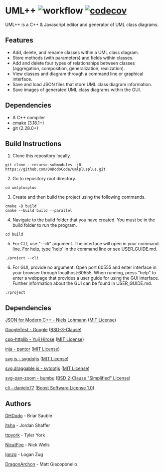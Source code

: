 # UML++ ![workflow](https://github.com/DHDodoCode/umlplusplus/actions/workflows/cmake.yml/badge.svg) [![codecov](https://codecov.io/gh/DHDodoCode/umlplusplus/graph/badge.svg?token=O1OVBC8L21)](https://codecov.io/gh/DHDodoCode/umlplusplus)

UML++ is a C++ & Javascript editor and generator of UML class diagrams.

## Features

- Add, delete, and rename classes within a UML class diagram.
- Store methods (with parameters) and fields within classes.
- Add and delete four types of relationships between classes (aggregation, composition, generalization, realization).
- View classes and diagram through a command line or graphical interface.
- Save and load JSON files that store UML class diagram information.
- Save images of generated UML class diagrams within the GUI.

## Dependencies

- A C++ compiler
- cmake (3.18.1+)
- git (2.28.0+)

## Build Instructions

1. Clone this repository locally.
```
git clone --recurse-submodules -j8 https://github.com/DHDodoCode/umlplusplus.git
```
2. Go to repository root directory.
```
cd umlplusplus
```
3. Create and then build the project using the following commands.
```
cmake -B build 
cmake --build build --parallel
```
4. Navigate to the build folder that you have created. You must be in the build folder to run the program.
```
cd build
```
5. For CLI, use "--cli" argument. The interface will open in your command line. 
For help, type 'help' in the command line or see USER_GUIDE.md.
```
./project --cli
```
6. For GUI, provide no argument. Open port 60555 and enter interface in your browser through localhost:60555. When running, press "help" to enter a webpage that provides a user guide for using the GUI interface. Further information about the GUI can be found in USER_GUIDE.md.
```
./project
```
## Dependencies

[JSON for Modern C++ - Niels Lohmann](https://github.com/nlohmann/json) ([MIT License](https://raw.githubusercontent.com/nlohmann/json/develop/LICENSE.MIT))

[GoogleTest - Google](https://github.com/google/googletest) ([BSD-3-Clause](https://raw.githubusercontent.com/google/googletest/master/LICENSE))

[cpp-httplib - Yuji Hirose](https://github.com/yhirose/cpp-httplib) ([MIT License](https://raw.githubusercontent.com/yhirose/cpp-httplib/master/LICENSE))

[inja - pantor](https://github.com/pantor/inja) ([MIT License](https://raw.githubusercontent.com/pantor/inja/master/LICENSE))

[svg.js - svgdotjs](https://github.com/svgdotjs/svg.js) ([MIT License](https://raw.githubusercontent.com/svgdotjs/svg.js/master/LICENSE.txt))

[svg.draggable.js - svtdotjs](https://github.com/svgdotjs/svg.draggable.js) ([MIT License](https://raw.githubusercontent.com/svgdotjs/svg.draggable.js/master/LICENSE))

[svg-pan-zoom - bumbu](https://github.com/bumbu/svg-pan-zoom) ([BSD 2-Clause "Simplified" License](https://raw.githubusercontent.com/bumbu/svg-pan-zoom/master/LICENSE))

[cli - daniele77](https://github.com/daniele77/cli) ([Boost Software License 1.0](https://raw.githubusercontent.com/daniele77/cli/master/LICENSE))

## Authors
[DHDodo](https://github.com/DHDodo) - Briar Sauble

[jtsha](https://github.com/jtsha) - Jordan Shaffer

[ttpyork](https://github.com/ttpyork) - Tyler York

[NicatFire](https://github.com/NicatFire) -  Nick Wells

[lgnzg](https://github.com/lgnzg) - Logan Zug

[DragonArchon](https://github.com/DragonArchon) - Matt Giacoponello
